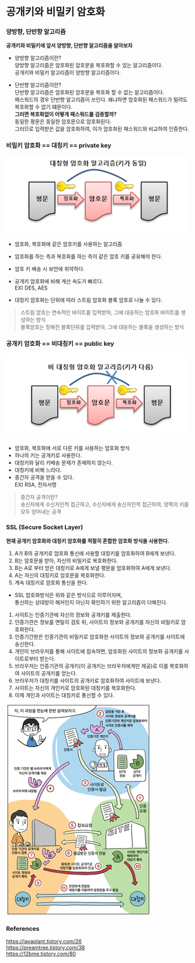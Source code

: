 # 공개키와 비밀키 암호화  

### 양방향, 단반향 알고리즘  

**공개키와 비밀키에 앞서 양방향, 단반향 알고리즘을 알아보자**  

- 양방향 알고리즘이란?  
양방향 알고리즘은 암호화된 암호문을 복호화할 수 있는 알고리즘이다.  
공개키와 비밀키 알고리즘이 양방향 알고리즘이다.  

- 단반향 알고리즘이란?  
단반향 알고리즘은 암호화된 암호문을 복호화 할 수 없는 알고리즘이다.  
패스워드의 경우 단반향 알고리즘이 쓰인다. 왜냐하면 암호화된 패스워드가 털려도 복호화할 수 없기 떄문이다.  
**그러면 복호화없이 어떻게 패스워드를 검증할까?**    
동일한 평문은 동일한 암호문으로 암호화된다.  
그러므로 입력받은 값을 암호화하여, 이가 암호화된 패스워드와 비교하여 인증한다.  



### 비밀키 암호화 == 대칭키 == private key  

![대칭키](../images/대칭키.PNG)  

- 암호화, 복호화에 같은 암호키를 사용하는 알고리즘  
- 암호화를 하는 측과 복호화를 하는 측이 같은 암호 키를 공유해야 한다.  
- 암호 키 배송 시 보안에 취약하다.  
- 공개키 암호화에 비해 계산 속도가 빠르다.  
EX) DES, AES  

- 대칭키 암호화는 단위에 따라 스트림 암호화 블록 암호로 나눌 수 있다.  
> 스트림 암호는 연속적인 바이트를 입력받아, 그에 대응하는 암호화 바이트를 생성하는 방식  
> 블록암호는 정해진 블록단위를 입력받아, 그에 대응하는 블록을 생성하는 방식  



### 공개키 암호화 == 비대칭키 == public key  

![비대칭키](../images/공개키.PNG)  

- 암호화, 복호화에 서로 다른 키를 사용하는 암호화 방식  
- 하나의 키는 공개키로 사용한다.  
- 대칭키와 달리 키배송 문제가 존재하지 않는다.  
- 대칭키에 비해 느리다.  
- 중간자 공격을 받을 수 있다.  
EX) RSA, 전자서명  

> 중간자 공격이란?  
> 송신자에게 수신자인척 접근하고, 수신자에게 송신자인척 접근하여, 양쪽의 키를 모두 얻어내는 공격  



### SSL (Secure Socket Layer)  


**현재 공개키 암호화와 대칭키 암호화를 적절히 혼합한 암호화 방식을 사용한다.**  

1. A가 B의 공개키로 암호화 통신에 사용할 대칭키를 암호화하여 B에게 보낸다.  
2. B는 암호문을 받아, 자신의 비밀키로 복호화한다.  
3. B는 A로 부터 얻은 대칭키로 A에게 보낼 평문을 암호화하여 A에게 보낸다.  
4. A는 자신의 대칭키로 암호문을 복호화한다.  
5. 계속 대칭키로 암호화 통신을 한다.  

- SSL 암호화방식은 위와 같은 방식으로 이루어지며,  
통신하는 상대방이 해커인지 아닌지 확인하기 위한 알고리즘이 더해진다.  

1. 사이트는 인증기관에 자신의 정보와 공개키를 제출한다.  
2. 인증기관은 정보를 면밀히 검토 뒤, 사이트의 정보와 공개키를 자신의 비밀키로 암호화한다.  
3. 인증기간완은 인증기관의 비밀키로 암호화한 사이트의 정보와 공개키를 사이트에 송신한다.  
4. 개인이 브라우저를 통해 사이트에 접속하면, 암호화된 사이트의 정보화 공개키를 사이트로부터 받는다.  
5. 브라우저는 인증기관의 공개키(이 공개키는 브라우저에게만 제공)로 이를 복호화하여 사이트의 공개키를 얻는다.  
6. 브라우저가 대칭키를 사이트의 공개키로 암호화하여 사이트에 보낸다.  
7. 사이트는 자신의 개인키로 암호화된 대칭키를 복호화한다.  
8. 이제 개인과 사이트는 대칭키로 통신할 수 있다.  

![SSL암호화](../images/비밀키와공개키.png)  


### References  
https://javaplant.tistory.com/26  
https://preamtree.tistory.com/38  
https://12bme.tistory.com/80  









